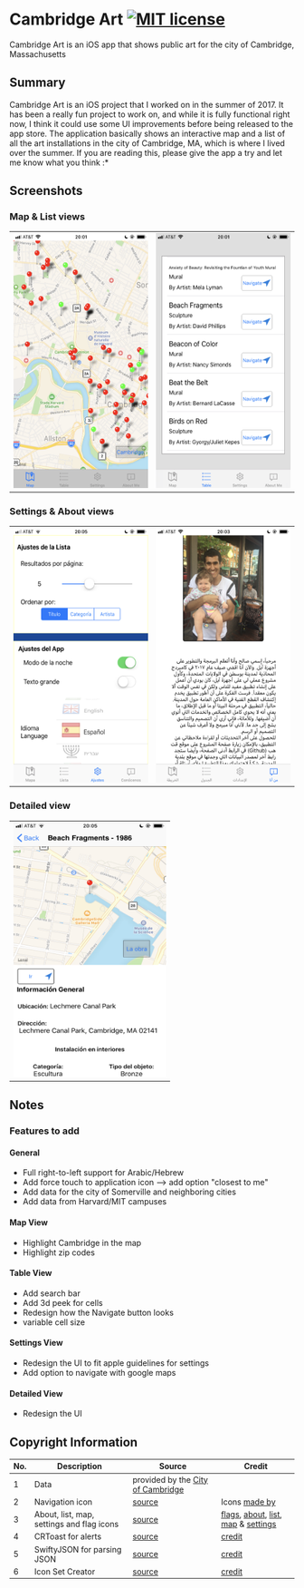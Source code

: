 # Cambridge Art [![MIT license](https://img.shields.io/badge/license-MIT-lightgrey.svg)](https://https://raw.githubusercontent.com/qirh/CambridgeArt/master/LICENSE)
Cambridge Art is an iOS app that shows public art for the city of Cambridge, Massachusetts


## Summary
Cambridge Art is an iOS project that I worked on in the summer of 2017. It has been a really fun project to work on, and while it is fully functional right now, I think it could use some UI improvements before being released to the app store. The application basically shows an interactive map and a list of all the art installations in the city of Cambridge, MA, which is where I lived over the summer. If you are reading this, please give the app a try and let me know what you think :*


## Screenshots
### Map & List views
<table><tr><td><img src="/screenshots/en-47-map.png" height = "450" width="270"></td> <td><img src="/screenshots/en-47-list.png" height = "450" width="270"></td></tr></table>

### Settings & About views
<table><tr><td><img src="/screenshots/es-47-settings.png" height = "450" width="270"></td> <td><img src="/screenshots/ar-47-about.png" height = "450" width="270"></td></tr></table>

### Detailed view
<table><tr><td><img src="/screenshots/es-47-detail.png" height = "450" width="270"></td></tr></table>

## Notes

### Features to add
#### General
 * Full right-to-left support for Arabic/Hebrew
 * Add force touch to application icon --> add option "closest to me"
 * Add data for the city of Somerville and neighboring cities
 * Add data from Harvard/MIT campuses
#### Map View
 * Highlight Cambridge in the map
 * Highlight zip codes
#### Table View
 * Add search bar
 * Add 3d peek for cells
 * Redesign how the Navigate button looks
 * variable cell size
#### Settings View
 * Redesign the UI to fit apple guidelines for settings
 * Add option to navigate with google maps
#### Detailed View
 * Redesign the UI

 ## Copyright Information
 | No. | Description                               | Source                                                                                                  | Credit                                                                                                                                                                                                                                                |
 |-----|-------------------------------------------|---------------------------------------------------------------------------------------------------------|-------------------------------------------------------------------------------------------------------------------------------------------------------------------------------------------------------------------------------------------------------|
 | 1   | Data     | provided by the [City of Cambridge](https://data.cambridgema.gov/General-Government/Cambridge-Public-Art-Locations/svyv-zh72/data) |                                                                                                                                                                                                                                                       |
 | 2   | Navigation icon                           | [source](http://www.flaticon.com/free-icon/navigation_149049#term=navigate&page=1&position=3)           | Icons [made by](http://www.flaticon.com/authors/madebyoliver)                                                                                                                                                                                         |
 | 3   | About, list, map, settings and flag icons | [source](http://icons8.com)                                                                            | [flags](https://icons8.com/icon/set/flags/all), [about](https://icons8.com/icon/14313/about), [list](https://icons8.com/icon/20406/bulleted-list), [map](https://icons8.com/icon/3779/map-marker) & [settings](https://icons8.com/icon/14099/Settings) |
 | 4   | CRToast for alerts                        | [source](https://github.com/cruffenach/CRToast)                                                        | [credit](https://github.com/Ashton-W)                                                                                                                                                                                                                |
 | 5   | SwiftyJSON for parsing JSON               | [source](https://github.com/SwiftyJSON/SwiftyJSON)                                                     | [credit](https://github.com/tangplin)                                                                                                                                                                                                                |
 | 6   | Icon Set Creator                          | [source](https://itunes.apple.com/de/app/icon-set-creator/id939343785?l=en&mt=12)                      | [credit](https://stackoverflow.com/a/45122603)                                                                                                                                                                                                       |
